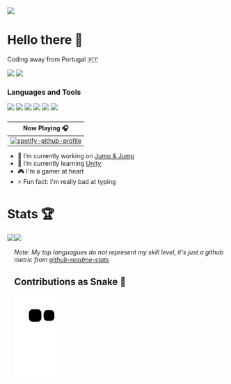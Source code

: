 <img src="https://www.dropbox.com/s/3so40gz3amtcjrn/youtubeshop.jpg?raw=1">

<h1>Hello there 🤖</h1>
<p>Coding away from Portugal 🇵🇹</p>

<div>
    <a href="https://twitter.com/dr_mods"><img src="https://img.shields.io/badge/Twitter-1DA1F2?style=for-the-badge&logo=twitter&logoColor=white"></a>
    <a href="https://steamcommunity.com/id/drmods/"><img src="https://img.shields.io/badge/Steam-000000?style=for-the-badge&logo=steam&logoColor=white"></a>
    <h3>Languages and Tools</h3>
    <img src="https://img.shields.io/badge/C%23-239120?style=for-the-badge&logo=c-sharp&logoColor=white">
    <img src="https://img.shields.io/badge/HTML5-E34F26?style=for-the-badge&logo=html5&logoColor=white">
    <img src="https://img.shields.io/badge/JavaScript-323330?style=for-the-badge&logo=javascript&logoColor=F7DF1E">
    <img src="https://img.shields.io/badge/Unity-100000?style=for-the-badge&logo=unity&logoColor=white">
    <img src="https://img.shields.io/badge/VSCode-0078D4?style=for-the-badge&logo=visual%20studio%20code&logoColor=white">
    <img src="https://img.shields.io/badge/Visual_Studio-5C2D91?style=for-the-badge&logo=visual%20studio&logoColor=white">
    <h3></h3>
</div>

| Now Playing 🎧 |
| --- |
| [![spotify-github-profile](https://spotify-github-profile.vercel.app/api/view?uid=sbcjd5os2kw6etvq0dr3mkenm&cover_image=true&theme=natemoo-re&show_offline=false&background_color=121212&interchange=false&bar_color=53b14f&bar_color_cover=false)](https://spotify-github-profile.vercel.app/api/view?uid=sbcjd5os2kw6etvq0dr3mkenm&redirect=true) |

- 🔭 I’m currently working on <a href="https://github.com/zModz/JumpJump">Jump & Jump</a>
- 🌱 I’m currently learning <a href="https://unity.com/">Unity</a>
- 🎮 I'm a gamer at heart
- ⚡ Fun fact: I'm really bad at typing
<!-- 
- 👯 I’m looking to collaborate on ...
- 🤔 I’m looking for help with ...
- 💬 Ask me about ...
- 📫 How to reach me: ...
- 😄 Pronouns: ... 
-->
# Stats 🏆
<a><img height="180em" align="left" src="https://github-readme-stats.vercel.app/api/top-langs/?username=zmodz&langs_count=3&theme=transparent"/></a>
<a><img height="180em" alight="center" src="https://github-readme-stats.vercel.app/api?username=zmodz&show_icons=true&theme=transparent&include_all_commits=true&count_private=true&rank_icon=github&custom_title=Mods's+All+Time+Stats"/></a>
*<p>Note: My top languagues do not represent my skill level, it's just a github metric from [github-readme-stats](https://github.com/anuraghazra/github-readme-stats)</p>*
## Contributions as Snake 🐍
<img src="https://github.com/zModz/zModz/blob/output/github-contribution-grid-snake.svg">


